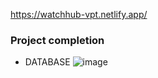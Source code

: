 https://watchhub-vpt.netlify.app/
### Project completion
- DATABASE
  ![image](https://github.com/user-attachments/assets/37c9864b-bca3-402c-b133-79df9083dc43)
